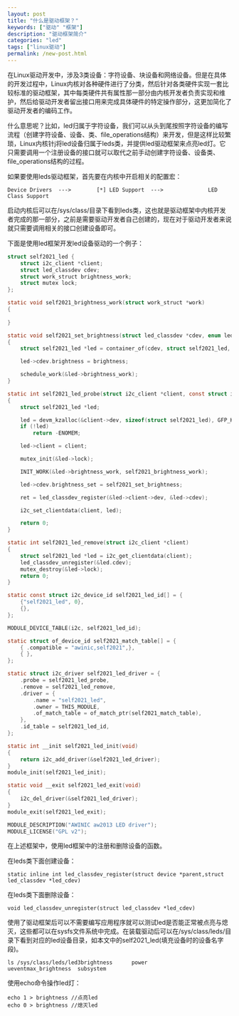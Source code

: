 ```yaml
---
layout: post
title: "什么是驱动框架？"
keywords: ["驱动" "框架"]
description: "驱动框架简介"
categories: "led"
tags: ["linux驱动"]
permalink: /new-post.html
---
```


在Linux驱动开发中，涉及3类设备：字符设备、块设备和网络设备。但是在具体的开发过程中，Linux内核对各种硬件进行了分类，然后针对各类硬件实现一套比较标准的驱动框架，其中每类硬件共有属性那一部分由内核开发者负责实现和维护，然后给驱动开发者留出接口用来完成具体硬件的特定操作部分，这更加简化了驱动开发者的编码工作。

什么意思呢？比如，led归属于字符设备，我们可以从头到尾按照字符设备的编写流程（创建字符设备、设备、类、file_operations结构）来开发，但是这样比较繁琐，Linux内核针j将led设备归属于leds类，并提供led驱动框架来点亮led灯。它只需要调用一个注册设备的接口就可以取代之前手动创建字符设备、设备类、file_operations结构的过程。

如果要使用leds驱动框架，首先要在内核中开启相关的配置宏：

    Device Drivers  --->    	[*] LED Support  --->    		   LED Class Support

启动内核后可以在/sys/class/目录下看到leds类，这也就是驱动框架中内核开发者完成的那一部分，之前是需要驱动开发者自己创建的，现在对于驱动开发者来说就只需要调用相关的接口创建设备即可。

下面是使用led框架开发led设备驱动的一个例子：

````c
struct self2021_led {
	struct i2c_client *client;
	struct led_classdev cdev;
	struct work_struct brightness_work;
	struct mutex lock;
};

static void self2021_brightness_work(struct work_struct *work)
{
    
}

static void self2021_set_brightness(struct led_classdev *cdev, enum led_brightness brightness)
{
	struct self2021_led *led = container_of(cdev, struct self2021_led, cdev);

	led->cdev.brightness = brightness;

	schedule_work(&led->brightness_work);
}

static int self2021_led_probe(struct i2c_client *client, const struct i2c_device_id *id)
{
	struct self2021_led *led;

	led = devm_kzalloc(&client->dev, sizeof(struct self2021_led), GFP_KERNEL);
	if (!led)
		return -ENOMEM;

	led->client = client;

	mutex_init(&led->lock);

	INIT_WORK(&led->brightness_work, self2021_brightness_work);

	led->cdev.brightness_set = self2021_set_brightness;

	ret = led_classdev_register(&led->client->dev, &led->cdev);

	i2c_set_clientdata(client, led);

	return 0;
}

static int self2021_led_remove(struct i2c_client *client)
{
	struct self2021_led *led = i2c_get_clientdata(client);
    led_classdev_unregister(&led.cdev);
	mutex_destroy(&led->lock);
	return 0;
}

static const struct i2c_device_id self2021_led_id[] = {
	{"self2021_led", 0},
	{},
};

MODULE_DEVICE_TABLE(i2c, self2021_led_id);

static struct of_device_id self2021_match_table[] = {
	{ .compatible = "awinic,self2021",},
	{ },
};

static struct i2c_driver self2021_led_driver = {
	.probe = self2021_led_probe,
	.remove = self2021_led_remove,
	.driver = {
		.name = "self2021_led",
		.owner = THIS_MODULE,
		.of_match_table = of_match_ptr(self2021_match_table),
	},
	.id_table = self2021_led_id,
};

static int __init self2021_led_init(void)
{
	return i2c_add_driver(&self2021_led_driver);
}
module_init(self2021_led_init);

static void __exit self2021_led_exit(void)
{
	i2c_del_driver(&self2021_led_driver);
}
module_exit(self2021_led_exit);

MODULE_DESCRIPTION("AWINIC aw2013 LED driver");
MODULE_LICENSE("GPL v2");

````

在上述框架中，使用led框架中的注册和删除设备的函数。

在leds类下面创建设备：

````
static inline int led_classdev_register(struct device *parent,struct led_classdev *led_cdev)
````

在leds类下面删除设备：

````
void led_classdev_unregister(struct led_classdev *led_cdev)
````

使用了驱动框架后可以不需要编写应用程序就可以测试led是否能正常被点亮与熄灭，这些都可以在sysfs文件系统中完成。在装载驱动后可以在/sys/class/leds/目录下看到对应的led设备目录，如本文中的self2021_led(填充设备时的设备名字段)。

````
ls /sys/class/leds/led3brightness      power           ueventmax_brightness  subsystem
````

使用echo命令操作led灯：

````
echo 1 > brightness //点亮led 
echo 0 > brightness	//熄灭led 
````
